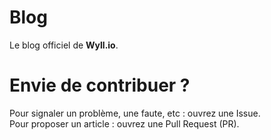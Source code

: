 # Blog

Le blog officiel de **Wyll.io**.

# Envie de contribuer ?

Pour signaler un problème, une faute, etc : ouvrez une Issue.  
Pour proposer un article : ouvrez une Pull Request (PR).